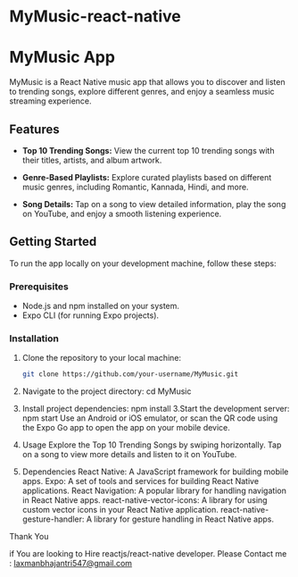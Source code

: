 # MyMusic-react-native
# MyMusic App

MyMusic is a React Native music app that allows you to discover and listen to trending songs, explore different genres, and enjoy a seamless music streaming experience.

## Features

- **Top 10 Trending Songs:** View the current top 10 trending songs with their titles, artists, and album artwork.

- **Genre-Based Playlists:** Explore curated playlists based on different music genres, including Romantic, Kannada, Hindi, and more.

- **Song Details:** Tap on a song to view detailed information, play the song on YouTube, and enjoy a smooth listening experience.

## Getting Started

To run the app locally on your development machine, follow these steps:

### Prerequisites

- Node.js and npm installed on your system.
- Expo CLI (for running Expo projects).

### Installation

1. Clone the repository to your local machine:

   ```bash
   git clone https://github.com/your-username/MyMusic.git

1. Navigate to the project directory:
   cd MyMusic
2. Install project dependencies:
   npm install
3.Start the development server:
 npm start
Use an Android or iOS emulator, or scan the QR code using the Expo Go app to open the app on your mobile device.

4. Usage
  Explore the Top 10 Trending Songs by swiping horizontally.
  Tap on a song to view more details and listen to it on YouTube.
5. Dependencies
  React Native: A JavaScript framework for building mobile apps.
  Expo: A set of tools and services for building React Native applications.
  React Navigation: A popular library for handling navigation in React Native apps.
  react-native-vector-icons: A library for using custom vector icons in your React Native application.
  react-native-gesture-handler: A library for gesture handling in React Native apps.


Thank You 

if You are looking to Hire reactjs/react-native developer. Please Contact me : laxmanbhajantri547@gmail.com
